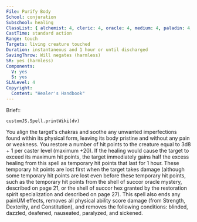 ```yaml
---
File: Purify Body
School: conjuration
Subschool: healing
ClassList: { alchemist: 4, cleric: 4, oracle: 4, medium: 4, paladin: 4, psychic: 5 }
CastTime: standard action
Range: touch
Targets: living creature touched
Duration: instantaneous and 1 hour or until discharged
SavingThrow: Will negates (harmless)
SR: yes (harmless)
Components:
  V: yes
  S: yes
SLALevel: 4
Copyright:
  Content: "Healer's Handbook"
---
```

Brief:: 

```dataviewjs
customJS.Spell.printWiki(dv)
```

You align the target's chakras and soothe any unwanted imperfections found within its physical form, leaving its body pristine and without any pain or weakness.  You restore a number of hit points to the creature equal to 3d8 + 1 per caster level (maximum +20). If the healing would cause the target to exceed its maximum hit points, the target immediately gains half the excess healing from this spell as temporary hit points that last for 1 hour. These temporary hit points are lost first when the target takes damage (although some temporary hit points are lost even before these temporary hit points, such as the temporary hit points from the shell of succor oracle mystery, described on page 21, or the shell of succor hex granted by the restoration spirit specialization and described on page 27).  This spell also ends any painUM effects, removes all physical ability score damage (from Strength, Dexterity, and Constitution), and removes the following conditions: blinded, dazzled, deafened, nauseated, paralyzed, and sickened.
